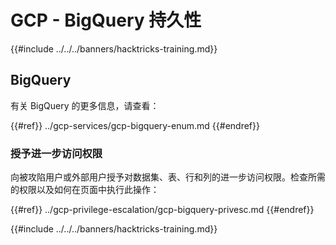 # GCP - BigQuery 持久性

{{#include ../../../banners/hacktricks-training.md}}

## BigQuery

有关 BigQuery 的更多信息，请查看：

{{#ref}}
../gcp-services/gcp-bigquery-enum.md
{{#endref}}

### 授予进一步访问权限

向被攻陷用户或外部用户授予对数据集、表、行和列的进一步访问权限。检查所需的权限以及如何在页面中执行此操作：

{{#ref}}
../gcp-privilege-escalation/gcp-bigquery-privesc.md
{{#endref}}

{{#include ../../../banners/hacktricks-training.md}}
